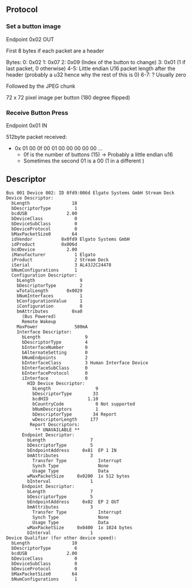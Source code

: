 

## Protocol

### Set a button image

Endpoint 0x02 OUT

First 8 bytes if each packet are a header

Bytes:
0: 0x02
1: 0x07
2: 0x09 (Index of the button to change)
3: 0x01 (1 if last packet, 0 otherwise)
4-5: Little endian U16 packet length after the header (probably a u32 hence why the rest of this is 0)
6-7: ? Usually zero

Followed by the JPEG chunk

72 x 72 pixel image per button (180 degree flipped)

### Receive Button Press

Endpoint 0x01 IN

512byte packet received:
- 0x 01 00 0f 00 01 00 00 00 00 00 ...
    - 0f is the number of buttons (15) -> Probably a little endian u16
    - Sometimes the second 01 is a 00 (1 in a different )



## Descriptor

```
Bus 001 Device 002: ID 0fd9:006d Elgato Systems GmbH Stream Deck
Device Descriptor:
  bLength                18
  bDescriptorType         1
  bcdUSB               2.00
  bDeviceClass            0 
  bDeviceSubClass         0 
  bDeviceProtocol         0 
  bMaxPacketSize0        64
  idVendor           0x0fd9 Elgato Systems GmbH
  idProduct          0x006d 
  bcdDevice            2.00
  iManufacturer           1 Elgato
  iProduct                2 Stream Deck
  iSerial                 3 AL43J2C24478
  bNumConfigurations      1
  Configuration Descriptor:
    bLength                 9
    bDescriptorType         2
    wTotalLength       0x0029
    bNumInterfaces          1
    bConfigurationValue     1
    iConfiguration          0 
    bmAttributes         0xa0
      (Bus Powered)
      Remote Wakeup
    MaxPower              500mA
    Interface Descriptor:
      bLength                 9
      bDescriptorType         4
      bInterfaceNumber        0
      bAlternateSetting       0
      bNumEndpoints           2
      bInterfaceClass         3 Human Interface Device
      bInterfaceSubClass      0 
      bInterfaceProtocol      0 
      iInterface              0 
        HID Device Descriptor:
          bLength                 9
          bDescriptorType        33
          bcdHID               1.10
          bCountryCode            0 Not supported
          bNumDescriptors         1
          bDescriptorType        34 Report
          wDescriptorLength     177
         Report Descriptors: 
           ** UNAVAILABLE **
      Endpoint Descriptor:
        bLength                 7
        bDescriptorType         5
        bEndpointAddress     0x81  EP 1 IN
        bmAttributes            3
          Transfer Type            Interrupt
          Synch Type               None
          Usage Type               Data
        wMaxPacketSize     0x0200  1x 512 bytes
        bInterval               1
      Endpoint Descriptor:
        bLength                 7
        bDescriptorType         5
        bEndpointAddress     0x02  EP 2 OUT
        bmAttributes            3
          Transfer Type            Interrupt
          Synch Type               None
          Usage Type               Data
        wMaxPacketSize     0x0400  1x 1024 bytes
        bInterval               1
Device Qualifier (for other device speed):
  bLength                10
  bDescriptorType         6
  bcdUSB               2.00
  bDeviceClass            0 
  bDeviceSubClass         0 
  bDeviceProtocol         0 
  bMaxPacketSize0        64
  bNumConfigurations      1


```